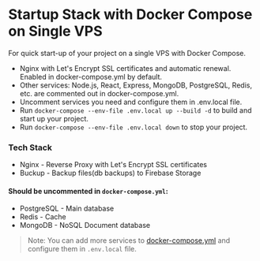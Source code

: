 Startup Stack with Docker Compose on Single VPS
=================
For quick start-up of your project on a single VPS with Docker Compose.
- Nginx with Let's Encrypt SSL certificates and automatic renewal. Enabled in docker-compose.yml by default.
- Other services: Node.js, React, Express, MongoDB, PostgreSQL, Redis, etc. are commented out in docker-compose.yml.
- Uncomment services you need and configure them in .env.local file.
- Run `docker-compose --env-file .env.local up --build -d` to build and start up your project.
- Run `docker-compose --env-file .env.local down` to stop your project.

### Tech Stack
- Nginx - Reverse Proxy with Let's Encrypt SSL certificates
- Buckup - Backup files(db backups) to Firebase Storage
#### Should be uncommented in `docker-compose.yml`:
- PostgreSQL - Main database
- Redis - Cache
- MongoDB - NoSQL Document database

> Note: You can add more services to [docker-compose.yml](./docker-compose.yml) and configure them in `.env.local` file.
